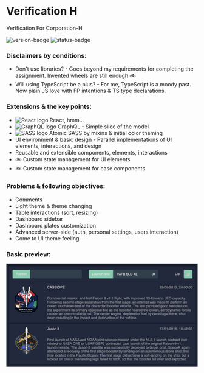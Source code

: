 # Verification H

Verification For Corporation-H

<img alt="version-badge" src="https://img.shields.io/badge/version-0.1.0-blue"/> <img alt="status-badge" src="https://img.shields.io/badge/status-in%20progress-yellow"/>

### Disclaimers by conditions:

* Don't use libraries? - Goes beyond my requirements for completing the assignment. Invented wheels are still enough 🚲
* Will using TypeScript be a plus? - For me, TypeScript is a moody past. Now plain JS love with FP intentions & TS type
  declarations.

### Extensions & the key points:

* <img alt="React logo" src="https://www.vectorlogo.zone/logos/reactjs/reactjs-icon.svg" width="16" height="16"/>
  React, hmm...
* <img alt="GraphQL logo" src="https://upload.wikimedia.org/wikipedia/commons/1/17/GraphQL_Logo.svg" width="16" height="16"/>
  GraphQL - Simple slice of the model
* <img alt="SASS logo" src="https://sass-lang.com/assets/img/styleguide/color-1c4aab2b.png" width="16" height="16"/>
  Atomic SASS by mixins & initial color theming
* UI environment & basic design - Parallel implementations of UI elements, interactions, and design
* Reusable and extensible components, elements, interactions
* 🚲 Custom state management for UI elements
* 🚲 Custom state management for case components

### Problems & following objectives:

* Comments
* Light theme & theme changing
* Table interactions (sort, resizing)
* Dashboard sidebar
* Dashboard plates customization
* Advanced server-side (auth, personal settings, users interaction)
* Come to UI theme feeling

### Basic preview:

<img alt="preview" src="./images/preview.jpg"/>